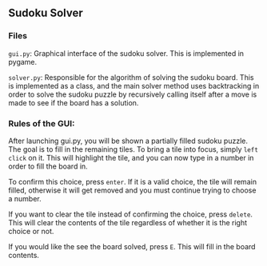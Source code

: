 ## Sudoku Solver

### Files
`gui.py`: Graphical interface of the sudoku solver.  This is implemented in pygame.  

`solver.py`: Responsible for the algorithm of solving the sudoku board.  This is implemented as a class, and the main
solver method uses backtracking in order to solve the sudoku puzzle by recursively calling itself after a move is made 
to see if the board has a solution.

### Rules of the GUI:
After launching gui.py, you will be shown a partially filled sudoku puzzle.  The goal is to fill in the remaining tiles.
To bring a tile into focus, simply `left click` on it.  This will highlight the tile, and you can now
type in a number in order to fill the board in.  

To confirm this choice, press `enter`.  If it is a valid choice, the tile will remain filled, otherwise it will get 
removed and you must continue trying to choose a number.  

If you want to clear the tile instead of confirming the choice, press `delete`.  This will clear the contents of the 
tile regardless of whether it is the right choice or not.  

If you would like the see the board solved, press `E`.  This will fill in the board contents.
